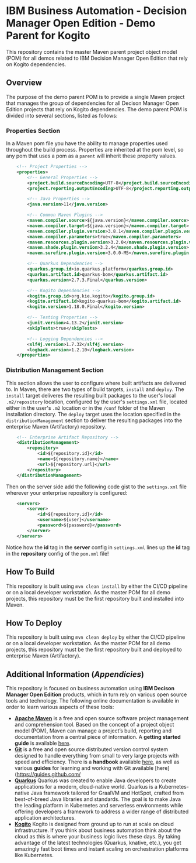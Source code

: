 # IBM Business Automation - Decision Manager Open Edition - Demo Parent for Kogito

This repository contains the master Maven parent project object model (POM) for all demos related to IBM Decision Manager Open Edition that rely on Kogito dependencies.

## Overview

The purpose of the demo parent POM is to provide a single Maven project that manages the group of dependencies for all Decison Manager Open Edition projects that rely on Kogito dependencies.  The demo parent POM is divided into several sections, listed as follows:

### Properties Section

In a Maven pom file you have the ability to manage properties used throughout the build process.  Properties are inherited at the pom level, so any pom that uses a pom as a `parent` will inherit these property values.  

``` xml
	<!-- Project Properties -->
	<properties>
		<!-- General Properties -->
		<project.build.sourceEncoding>UTF-8</project.build.sourceEncoding>
		<project.reporting.outputEncoding>UTF-8</project.reporting.outputEncoding>

		<!-- Java Properties -->
		<java.version>11</java.version>

		<!-- Common Maven Plugins -->
		<maven.compiler.source>${java.version}</maven.compiler.source>
		<maven.compiler.target>${java.version}</maven.compiler.target>
		<maven.compiler.plugin.version>3.8.1</maven.compiler.plugin.version>
		<maven.compiler.parameters>true</maven.compiler.parameters>
		<maven.resources.plugin.version>3.2.0</maven.resources.plugin.version>
		<maven.shade.plugin.version>3.2.4</maven.shade.plugin.version>
		<maven.surefire.plugin.version>3.0.0-M5</maven.surefire.plugin.version>

		<!-- Quarkus Dependencies -->
		<quarkus.group.id>io.quarkus.platform</quarkus.group.id>
		<quarkus.artifact.id>quarkus-bom</quarkus.artifact.id>
		<quarkus.version>2.7.3.Final</quarkus.version>

		<!-- Kogito Dependencies -->
		<kogito.group.id>org.kie.kogito</kogito.group.id>
		<kogito.artifact.id>kogito-quarkus-bom</kogito.artifact.id>
		<kogito.version>1.18.0.Final</kogito.version>

		<!-- Testing Properties -->
		<junit.version>4.13.2</junit.version>
		<skipTests>true</skipTests>

		<!-- Logging Dependencies -->
		<slf4j.version>1.7.32</slf4j.version>
		<logback.version>1.2.10</logback.version>
	</properties>
```

### Distribution Management Section

This section allows the user to configure where built artifacts are delivered to.  In Maven, there are two types of build targets, `install` and `deploy`.  The `install` target deliveres the resulting built packages to the user's local `.m2/repository` location, configured by the user's `settings.xml` file, located either in the user's `.m2` location or in the `/conf` folder of the Maven installation directory.  The `deploy` target uses the location specified in the `distributionManagement` section to deliver the resulting packages into the enterprise Maven (Artifactory) repository.

``` xml
	<!-- Enterprise Artifact Repository -->
	<distributionManagement>
		<repository>
			<id>${repository.id}</id>
			<name>${repository.name}</name>
			<url>${repository.url}</url>
		</repository>
	</distributionManagement>
```

Then on the server side add the following code gist to the `settings.xml` file wherever your enterprise repository is configured:

``` xml
	<servers>
		<server>
			<id>${repository.id}</id>
			<username>${user}</username>
			<password>${password}</password>
		</server>
	</servers>
```

Notice how the **id** tag in the **server** config in `settings.xml` lines up the **id** tag in the **repository** config of the `pom.xml` file!

## How To Build

This repository is built using `mvn clean install` by either the CI/CD pipeline or on a local developer workstation.  As the master POM for all demo projects, this repository must be the first repository built and installed into Maven.

## How To Deploy

This repository is built using `mvn clean deploy` by either the CI/CD pipeline or on a local developer workstation.  As the master POM for all demo projects, this repository must be the first repository built and deployed to enterprise Maven (Artifactory).

## Additional Information (*Appendicies*)
This repository is focused on business automation using **IBM Decison Manager Open Edition** products, which in turn rely on various open source tools and technology. The following online documentation is available in order to learn various aspects of these tools:

- [**Apache Maven**](https://maven.apache.org/) is a free and open source software project management and comprehension tool. Based on the concept of a project object model (POM), Maven can manage a project’s build, reporting and documentation from a central piece of  information. A **getting started guide** is available [here](http://maven.apache.org/guides/getting-started/).
- [**Git**](https://git-scm.com//) is a free and open source distributed version control system designed to handle everything from small to very large projects with speed and efficiency. There is a **handbook** available [here](https://guides.github.com/introduction/git-handbook/), as well as various **guides** for learning and working with Git available [here](https://guides.github.com/
- [**Quarkus**](https://quarkus.io) Quarkus was created to enable Java developers to create applications for a modern, cloud-native world. Quarkus is a Kubernetes-native Java framework tailored for GraalVM and HotSpot, crafted from best-of-breed Java libraries and standards. The goal is to make Java the leading platform in Kubernetes and serverless environments while offering developers a framework to address a wider range of distributed application architectures.
- [**Kogito**](https://kogito.kie.org) Kogito is designed from ground up to run at scale on cloud infrastructure. If you think about business automation think about the cloud as this is where your business logic lives these days. By taking advantage of the latest technologies (Quarkus, knative, etc.), you get amazingly fast boot times and instant scaling on orchestration platforms like Kubernetes.
